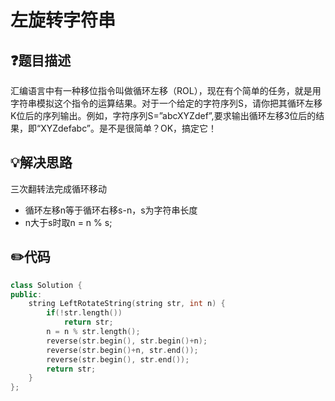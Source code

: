 # 左旋转字符串

## :question:题目描述
汇编语言中有一种移位指令叫做循环左移（ROL），现在有个简单的任务，就是用字符串模拟这个指令的运算结果。对于一个给定的字符序列S，请你把其循环左移K位后的序列输出。例如，字符序列S=”abcXYZdef”,要求输出循环左移3位后的结果，即“XYZdefabc”。是不是很简单？OK，搞定它！

## :bulb:解决思路
三次翻转法完成循环移动
- 循环左移n等于循环右移s-n，s为字符串长度
- n大于s时取n = n % s;

## :pencil2:代码
```c++
class Solution {
public:
    string LeftRotateString(string str, int n) {
        if(!str.length())
            return str;
        n = n % str.length();
        reverse(str.begin(), str.begin()+n);
        reverse(str.begin()+n, str.end());
        reverse(str.begin(), str.end());
        return str;
    }
};
```